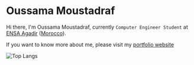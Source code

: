 # Oussama Moustadraf

Hi there, I'm Oussama Moustadraf, currently `Computer Engineer Student` at [ENSA Agadir](http://www.ensa-agadir.ac.ma/) ([Morocco](https://en.wikipedia.org/wiki/Morocco)).

If you want to know more about me, please visit my [portfolio website](https://bsoulmindy.github.io/My-Portfolio/)

![Top Langs](https://github-readme-stats.vercel.app/api/top-langs/?username=Bsoulmindy&layout=compact&theme=dark&hide=cmake,css,scss,blade)
